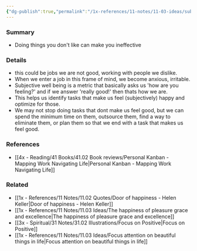 ```yaml
---
{"dg-publish":true,"permalink":"/1x-references/11-notes/11-03-ideas/subjective-well-being-metric/","title":"Subjective well being metric","created":"2024-02-14T20:18:23.303+03:00","updated":"2024-02-14T20:18:23.303+03:00"}
---
```



### Summary
- Doing things you don't like can make you ineffective

### Details
- this could be jobs we are not good, working with people we dislike.
- When we enter a job in this frame of mind, we become anxious, irritable.
- Subjective well being is a metric that basically asks us 'how are you feeling?' and if we answer 'really good!' then thats how we are.
- This helps us identify tasks that make us feel (subjectively) happy and optimize for those.
- We may not stop doing tasks that dont make us feel good, but we can spend the minimum time on them, outsource them, find a way to eliminate them, or plan them so that we end with a task that makes us feel good.

### References
- [[4x - Reading/41 Books/41.02 Book reviews/Personal Kanban - Mapping Work Navigating Life\|Personal Kanban - Mapping Work Navigating Life]]

### Related
- [[1x - References/11 Notes/11.02 Quotes/Door of happiness - Helen Keller\|Door of happiness - Helen Keller]]
- [[1x - References/11 Notes/11.03 Ideas/The happiness of pleasure grace and excellence\|The happiness of pleasure grace and excellence]]
- [[3x - Spiritual/31 Notes/31.02 Illustrations/Focus on Positive\|Focus on Positive]]
- [[1x - References/11 Notes/11.03 Ideas/Focus attention on beautiful things in life\|Focus attention on beautiful things in life]]